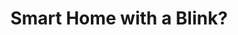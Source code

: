 ---
id: "04"
title: "Smart Home with a Blink?"
image: "blink-smart-home"
excerpt: "Let physically-impaired people to control electronic appliances with blinks."
technologies: "Internet of Things, Arduino"
approach: "Design UX/UI and develop an application on UWP (Universal Windows Platform) to connect with Arduino, allowing the application to turn electronic appliances on and off."
partners: "Apirak Hoonlor, Sataponn Phutrakul, and Suthida Lertviriyasawat"
---